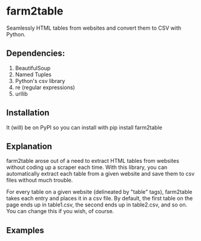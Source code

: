 # farm2table
Seamlessly HTML tables from websites and convert them to CSV with Python.

## Dependencies:

1. BeautifulSoup 
2. Named Tuples
3. Python's csv library
4. re (regular expressions)
5. urllib

## Installation

It (will) be on PyPI so you can install with pip install farm2table


## Explanation
farm2table arose out of a need to extract HTML tables from websites without coding up a scraper each time. With this library, you can automatically extract each table from a given website and save them to csv files without much trouble. 

For every table on a given website (delineated by "table" tags), farm2table takes each entry and places it in a csv file. By default, the first table on the page ends up in table1.csv, the second ends up in table2.csv, and so on. You can change this if you wish, of course.

## Examples
